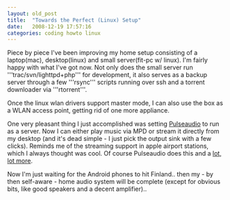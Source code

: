 ```yaml
---
layout: old_post
title:  "Towards the Perfect (Linux) Setup"
date:   2008-12-19 17:57:16 
categories: coding howto linux 
---
```

Piece by piece I've been improving my home setup consisting of a laptop(mac), desktop(linux) and small server(fit-pc w/ linux). I'm fairly happy with what I've got now. Not only does the small server run '''trac/svn/lighttpd+php''' for development, it also serves as a backup server through a few '''rsync''' scripts running over ssh and a torrent downloader via '''rtorrent'''.

Once the linux wlan drivers support master mode, I can also use the box as a WLAN access point, getting rid of one more appliance.

One very pleasant thing I just accomplished was setting [Pulseaudio](http://www.pulseaudio.org) to run as a server. Now I can either play music via MPD or stream it directly from my desktop (and it's dead simple - I just pick the output sink with a few clicks). Reminds me of the streaming support in apple airport stations, which I always thought was cool. Of course Pulseaudio does this and a [lot, lot more](http://www.pulseaudio.org/wiki/FAQ).

Now I'm just waiting for the Android phones to hit Finland.. then my - by then self-aware - home audio system will be complete (except for obvious bits, like good speakers and a decent amplifier)..	
